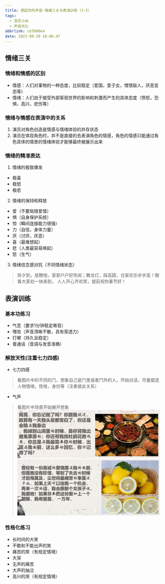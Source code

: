 ```yaml
---
title: 想起你的声音-情绪三关与表演训练（3-5）
tags:
  - 苔花小米
  - 声音优化
abbrlink: c6f800e4
date: 2023-09-30 16:06:47
---
```


## 情绪三关

### 情绪和情感的区别

- 情感：人们对事物的一种态度，比较稳定（爱国，爱子女，憎恨敌人，厌恶变态等）
- 情绪：人们由于接受外部客观世界的影响和刺激而产生的具体态度（愤怒，恐惧，高兴，悲伤等）

### 情绪与情感在表演中的关系

1. 演员对角色创造是情感与情绪体验的并存状态
2. 演员在体现角色时，并不是直接的去表演角色的情感，角色的情感只能通过角色具体的情景的情绪体验才能够最终被展示出来

### 情绪的精准表达

1. 情绪的极致爆发

- 极喜
- 极怒
- 极悲

2. 情绪的保持和释放

- 爱（不要局限爱情）
- 惧（自身保护系统）
- 惊（瞬间连接能力很强）
- 力（自信，身体力量）
- 厌（讨厌，厌恶）
- 喜（最难想起）
- 悲（人类最容易唤起）
- 怒（生气）

3. 情绪信念感对抗（不同情绪状态）

> 除夕到，放鞭炮，家家户户好热闹；舞龙灯，踩高跷，合家欢乐步步高！眼看大家初一快来到，
> 人人开心齐欢笑，提前祝你春节好！

## 表演训练

### 基本功练习

- 气息（要求1分钟稳定嘶音）
- 嘿哈（声音清晰不散，具有穿透力）
- 打嘟（持久且稳定）
- 普通话（音调与发音准确）

### 解放天性(注重七力四感)

- 七力四感

> 看图片中的不同的门，想象自己是门里或者门外的人，开始对话，尽量塑造人物情绪，性格，身份等（注重彼此关系）
>

- 气声

> 看图片中场景开始展开想象
![吃烫的场景](../img/post-img/think-of-voice-5.png)
![吃酸的场景](../img/post-img/think-of-voice-6.png)

### 性格化练习

- 长时间的大笑
- 不敢和不能出声的笑
- 痛苦的笑（有规定情境）
- 大哭
- 无声的痛苦
- 大声的抽泣
- 高兴的哭（有规定情境）

